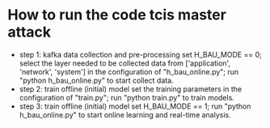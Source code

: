 # How to run the code tcis master attack

- step 1: kafka data collection and pre-processing
  set H_BAU_MODE == 0;
  select the layer needed to be collected data from ['application', 'network', 'system'] in the configuration of "h_bau_online.py";
  run "python h_bau_online.py" to start collect data.
- step 2: train offline (initial) model
  set the training parameters in the configuration of "train.py";
  run "python train.py" to train models.
- step 3: train offline (initial) model
  set H_BAU_MODE == 1;
  run "python h_bau_online.py" to start online learning and real-time analysis.
